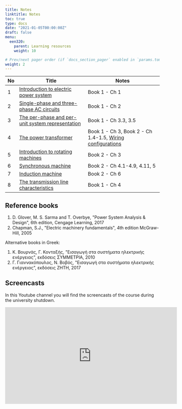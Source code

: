 ```yaml
---
title: Notes
linktitle: Notes
toc: true
type: docs
date: "2021-01-05T00:00:00Z"
draft: false
menu:
  een320:
    parent: Learning resources
    weight: 10

# Prev/next pager order (if `docs_section_pager` enabled in `params.toml`)
weight: 2
---
```


| No | Title | Notes |
|-----------------|------------|------------|
|1| [Introduction to electric power system](https://www.dropbox.com/s/kr2wvqndvo51cus/lecture_part1_presentation.pdf?dl=0) | Book 1 - Ch 1 |
|2| [Single-phase and three-phase AC circuits](https://www.dropbox.com/s/qm11mwrcbegpg4d/lecture_part2_handout.pdf?dl=0)| Book 1 - Ch 2  |
|3| [The per-phase and per-unit system representation](https://www.dropbox.com/s/qf3wz7gs4ksnfqv/lecture_part3_handout.pdf?dl=0) | Book 1 - Ch 3.3, 3.5 |
|4| [The power transformer](https://www.dropbox.com/s/gova0wban6qmcvb/lecture_part4_handout.pdf?dl=0) |  Book 1 - Ch 3, Book 2 - Ch 1.4-1.5, [Wiring configurations](https://www.dropbox.com/s/k7youdu8vji594j/Transformer-wiring-configurations.pdf?dl=0) |
|5| [Introduction to rotating machines](https://www.dropbox.com/s/myuwjkt3np3twhw/lecture_part5_handout.pdf?dl=0) |  Book 2 - Ch 3  |
|6| [Synchronous machine]() |  Book 2 - Ch 4.1-4.9, 4.11, 5 |
|7| [Induction machine]() |  Book 2 - Ch 6   |
|8| [The transmission line characteristics]() |  Book 1 - Ch 4   |


## Reference books

1. D. Glover, M. S. Sarma and T. Overbye, "Power System Analysis \& Design", 6th edition, Cengage Learning, 2017
2. Chapman, S.J., "Electric machinery fundamentals", 4th edition McGraw-Hill, 2005

Alternative books in Greek:

1. Κ. Βουρνάς, Γ. Κονταξής, "Εισαγωγή στα συστήματα ηλεκτρικής ενέργειας",  εκδόσεις ΣΥΜΜΕΤΡΙΑ, 2010
2. Γ. Γιαννακόπουλος, Ν. Βοβός, "Εισαγωγή στα συστήματα ηλεκτρικής ενέργειας",  εκδόσεις ΖΗΤΗ, 2017

## Screencasts

In this Youtube channel you will find the screencasts of the course during the university shutdown.

<iframe width="560" height="315" src="https://www.youtube.com/embed/videoseries?list=PLpmwr4EPmhRrBBCDQbVe5Xo-O2BXmTkkd" frameborder="0" allow="accelerometer; autoplay; encrypted-media; gyroscope; picture-in-picture" allowfullscreen></iframe>


